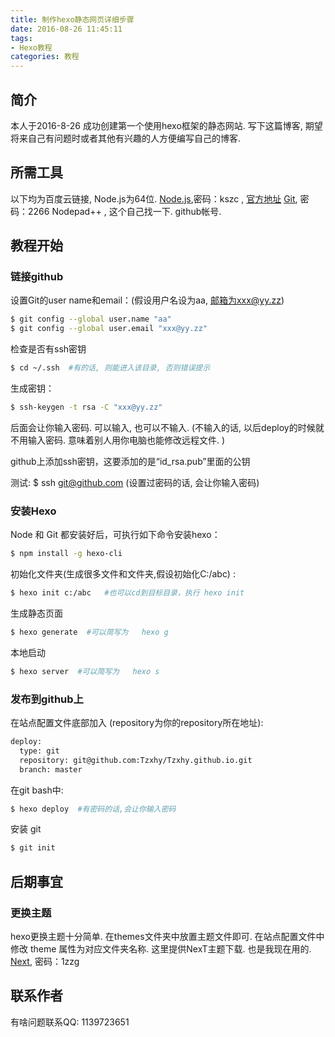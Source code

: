 ```yaml
---
title: 制作hexo静态网页详细步骤
date: 2016-08-26 11:45:11
tags: 
- Hexo教程
categories: 教程
---
```

## 简介
本人于2016-8-26 成功创建第一个使用hexo框架的静态网站. 写下这篇博客, 期望将来自己有问题时或者其他有兴趣的人方便编写自己的博客. 

## 所需工具
以下均为百度云链接, Node.js为64位.
	[Node.js](http://pan.baidu.com/s/1mi1zjeC/),密码：kszc , [官方地址](https://nodejs.org/en/)
	[Git](http://pan.baidu.com/s/1kVGurND/), 密码：2266 
	Nodepad++ , 这个自己找一下.
	github帐号.
	<!--more-->
## 教程开始

### 链接github
设置Git的user name和email：(假设用户名设为aa, 邮箱为xxx@yy.zz)
``` bash
$ git config --global user.name "aa"
$ git config --global user.email "xxx@yy.zz"
```
检查是否有ssh密钥
``` bash
$ cd ~/.ssh  #有的话, 则能进入该目录, 否则错误提示
```
生成密钥：
``` bash
$ ssh-keygen -t rsa -C "xxx@yy.zz"
```
后面会让你输入密码. 可以输入, 也可以不输入. (不输入的话, 以后deploy的时候就不用输入密码. 意味着别人用你电脑也能修改远程文件. )

github上添加ssh密钥，这要添加的是“id_rsa.pub”里面的公钥

测试: $ ssh git@github.com  (设置过密码的话, 会让你输入密码)

### 安装Hexo
Node 和 Git 都安装好后，可执行如下命令安装hexo：
``` bash
$ npm install -g hexo-cli
```
初始化文件夹(生成很多文件和文件夹,假设初始化C:/abc) :
``` bash
$ hexo init c:/abc   #也可以cd到目标目录，执行 hexo init
```
生成静态页面
``` bash
$ hexo generate  #可以简写为   hexo g
```
本地启动
``` bash
$ hexo server  #可以简写为   hexo s
```

### 发布到github上
在站点配置文件底部加入 (repository为你的repository所在地址):
``` bash
deploy: 
  type: git
  repository: git@github.com:Tzxhy/Tzxhy.github.io.git
  branch: master
```

在git bash中:
``` bash
$ hexo deploy  #有密码的话,会让你输入密码
```

安装 git
``` bash
$ git init
```

## 后期事宜

### 更换主题
hexo更换主题十分简单. 在themes文件夹中放置主题文件即可. 在站点配置文件中修改 theme 属性为对应文件夹名称. 这里提供NexT主题下载. 也是我现在用的.
[Next](http://pan.baidu.com/s/1kUXEXN5), 密码：1zzg

## 联系作者
有啥问题联系QQ: 1139723651
